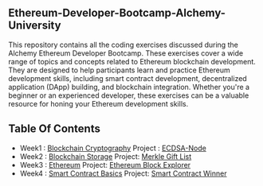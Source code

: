 ## Ethereum-Developer-Bootcamp-Alchemy-University
This repository contains all the coding exercises discussed during the Alchemy Ethereum Developer Bootcamp. These exercises cover a wide range of topics and concepts related to Ethereum blockchain development. They are designed to help participants learn and practice Ethereum development skills, including smart contract development, decentralized application (DApp) building, and blockchain integration. Whether you're a beginner or an experienced developer, these exercises can be a valuable resource for honing your Ethereum development skills.

## Table Of Contents 
- Week1 : [Blockchain Cryptography](https://github.com/jitendragangwar123/Ethereum-Developer-Bootcamp-Alchemy-University/tree/main/Week-1)
        Project : [ECDSA-Node](https://github.com/jitendragangwar123/ECDSA-Node)
- Week2 : [Blockchain Storage](https://github.com/jitendragangwar123/Ethereum-Developer-Bootcamp-Alchemy-University/tree/main/Week-2)
        Project: [Merkle Gift List]()
- Week3 : [Ethereum](https://github.com/jitendragangwar123/Ethereum-Developer-Bootcamp-Alchemy-University/tree/main/Week-3)
        Project: [Ethereum Block Explorer]()
- Week4 : [Smart Contract Basics](https://github.com/jitendragangwar123/Ethereum-Developer-Bootcamp-Alchemy-University/tree/main/Week-4)
        Project: [Smart Contract Winner]()
